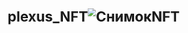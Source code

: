 # plexus_NFT![СнимокNFT](https://github.com/user-attachments/assets/4928e96a-3eef-41b7-8033-add136aefec1)
